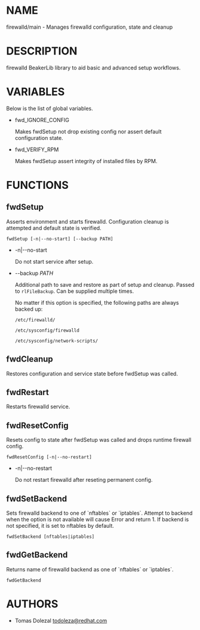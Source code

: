 # NAME

firewalld/main - Manages firewalld configuration, state and cleanup

# DESCRIPTION

firewalld BeakerLib library to aid basic and advanced setup workflows.

# VARIABLES

Below is the list of global variables.

- fwd\_IGNORE\_CONFIG

    Makes fwdSetup not drop existing config nor assert default configuration
    state.

- fwd\_VERIFY\_RPM

    Makes fwdSetup assert integrity of installed files by RPM.

# FUNCTIONS

## fwdSetup

Asserts environment and starts firewalld. Configuration cleanup is attempted
and default state is verified.

    fwdSetup [-n|--no-start] [--backup PATH]

- -n|--no-start

    Do not start service after setup.

- --backup _PATH_

    Additional path to save and restore as part of setup and cleanup.
    Passed to `rlFileBackup`. Can be supplied multiple times.

    No matter if this option is specified, the following paths are
    always backed up:

    `/etc/firewalld/`

    `/etc/sysconfig/firewalld`

    `/etc/sysconfig/network-scripts/`

## fwdCleanup

Restores configuration and service state before fwdSetup was called.

## fwdRestart

Restarts firewalld service.

## fwdResetConfig

Resets config to state after fwdSetup was called and drops runtime firewall config.

    fwdResetConfig [-n|--no-restart]

- -n|--no-restart

    Do not restart firewalld after reseting permanent config.

## fwdSetBackend

Sets firewalld backend to one of \`nftables\` or \`iptables\`. Attempt to
backend when the option is not available will cause Error and return 1.
If backend is not specified, it is set to nftables by default.

    fwdSetBackend [nftables|iptables]

## fwdGetBackend

Returns name of firewalld backend as one of \`nftables\` or \`iptables\`.

    fwdGetBackend

# AUTHORS

- Tomas Dolezal <todoleza@redhat.com>

